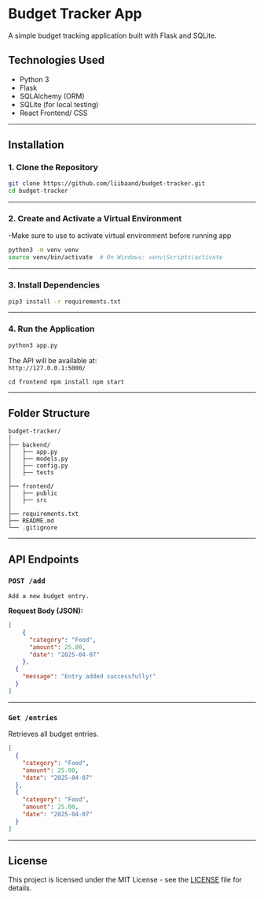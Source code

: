 # Budget Tracker App

A simple budget tracking application built with Flask and SQLite.

## Technologies Used

- Python 3  
- Flask  
- SQLAlchemy (ORM)  
- SQLite (for local testing)  
- React Frontend/ CSS
---

## Installation

### 1. Clone the Repository

```bash
git clone https://github.com/liibaand/budget-tracker.git
cd budget-tracker
```
---

### 2. Create and Activate a Virtual Environment
  -Make sure to use to activate virtual environment before running app

```bash
python3 -m venv venv
source venv/bin/activate  # On Windows: venv\Scripts\activate
```

---

### 3. Install Dependencies

```bash
pip3 install -r requirements.txt
```

---

### 4. Run the Application

```bash
python3 app.py
```

The API will be available at:  
`http://127.0.0.1:5000/`

`cd frontend
npm install
npm start`


---

## Folder Structure

```
budget-tracker/
│
├── backend/
│   ├── app.py
│   ├── models.py
│   ├── config.py
│   ├── tests
│
├── frontend/
│   ├── public 
│   ├── src
│
├── requirements.txt
├── README.md
└── .gitignore

```

---

## API Endpoints

### `POST /add`
```
Add a new budget entry.
```
**Request Body (JSON):**
```json
[
    {
      "category": "Food",
      "amount": 25.00,
      "date": "2025-04-07"
    },
  {
    "message": "Entry added successfully!"
  }
]

```
---
### `Get /entries`

Retrieves all budget entries.
```json
[
  {
    "category": "Food",
    "amount": 25.00,
    "date": "2025-04-07"
  },
  {
    "category": "Food",
    "amount": 25.00,
    "date": "2025-04-07"
  }
]
```
---
## License

This project is licensed under the MIT License - see the [LICENSE](LICENSE) file for details.
```
